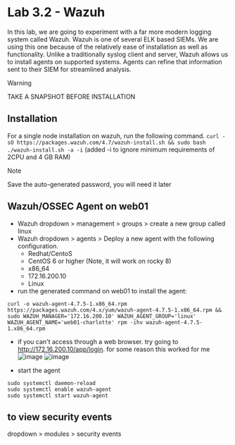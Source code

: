 # Lab 3.2 - Wazuh
In this lab, we are going to experiment with a far more modern logging system called Wazuh.  Wazuh is one of several ELK based SIEMs.  We are using this one because of the relatively ease of installation as well as functionality.  Unlike a traditionally syslog client and server, Wazuh allows us to install agents on supported systems.  Agents can refine that information sent to their SIEM for streamlined analysis.

>[!Warning]
>TAKE A SNAPSHOT BEFORE INSTALLATION

## Installation
For a single node installation on wazuh, run the following command.
`curl -sO https://packages.wazuh.com/4.7/wazuh-install.sh && sudo bash ./wazuh-install.sh -a -i`
(added -i to ignore minimum requirements of 2CPU and 4 GB RAM)

>[!Note]
>Save the auto-generated password, you will need it later

## Wazuh/OSSEC Agent on web01
- Wazuh dropdown > management > groups > create a new group called linux
- Wazuh dropdown > agents > Deploy a new agent with the following configuration.
  - Redhat/CentoS
  - CentOS 6 or higher (Note, it will work on rocky 8)
  - x86_64
  - 172.16.200.10
  - Linux
- run the generated command on web01 to install the agent:
```
curl -o wazuh-agent-4.7.5-1.x86_64.rpm https://packages.wazuh.com/4.x/yum/wazuh-agent-4.7.5-1.x86_64.rpm && sudo WAZUH_MANAGER='172.16.200.10' WAZUH_AGENT_GROUP='linux' WAZUH_AGENT_NAME='web01-charlotte' rpm -ihv wazuh-agent-4.7.5-1.x86_64.rpm
```
- if you can't access through a web browser. try going to http://172.16.200.10/app/login. for some reason this worked for me
![image](https://github.com/user-attachments/assets/c6c6ae88-635e-4db1-a1d3-e1473bf63653)
![image](https://github.com/user-attachments/assets/1609a92a-ffe2-4d93-8477-f6669a95c2f5)

- start the agent
```
sudo systemctl daemon-reload
sudo systemctl enable wazuh-agent
sudo systemctl start wazuh-agent
```

## to view security events
dropdown > modules > security events
